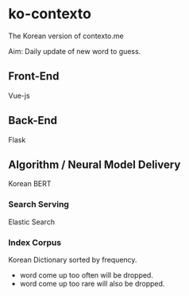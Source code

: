 # ko-contexto
The Korean version of contexto.me 

Aim: Daily update of new word to guess.

## Front-End
Vue-js

## Back-End
Flask

## Algorithm / Neural Model Delivery
Korean BERT

### Search Serving
Elastic Search

### Index Corpus
Korean Dictionary sorted by frequency.
* word come up too often will be dropped.
* word come up too rare will also be dropped.



